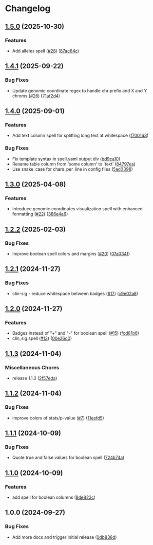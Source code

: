 # Changelog

## [1.5.0](https://github.com/datavzrd/datavzrd-spells/compare/v1.4.1...v1.5.0) (2025-10-30)


### Features

* Add alleles spell ([#28](https://github.com/datavzrd/datavzrd-spells/issues/28)) ([87ac64c](https://github.com/datavzrd/datavzrd-spells/commit/87ac64c56e9610b11cf108eec491071f79c89d75))

## [1.4.1](https://github.com/datavzrd/datavzrd-spells/compare/v1.4.0...v1.4.1) (2025-09-22)


### Bug Fixes

* Update genomic coordinate regex to handle chr prefix and X and Y chroms ([#26](https://github.com/datavzrd/datavzrd-spells/issues/26)) ([71af2d4](https://github.com/datavzrd/datavzrd-spells/commit/71af2d479abe3960dd701834d16fb06fd1486dd6))

## [1.4.0](https://github.com/datavzrd/datavzrd-spells/compare/v1.3.0...v1.4.0) (2025-09-01)


### Features

* Add text column spell for splitting long text at whitespace ([f700163](https://github.com/datavzrd/datavzrd-spells/commit/f70016326cd8ec18a8a7e912d90a11a5fa8af80a))


### Bug Fixes

* Fix template syntax in spell.yaml output div ([bd9ca10](https://github.com/datavzrd/datavzrd-spells/commit/bd9ca10e0852ece8fd8cae662f8477955dd54829))
* Rename table column from 'some column' to 'text' ([84797ea](https://github.com/datavzrd/datavzrd-spells/commit/84797eaee9ed31cdd7c88d7b13e64ac712a073e8))
* Use snake_case for chars_per_line in config files ([5ad0398](https://github.com/datavzrd/datavzrd-spells/commit/5ad0398aba0241b87004277648a674d6256b3335))

## [1.3.0](https://github.com/datavzrd/datavzrd-spells/compare/v1.2.2...v1.3.0) (2025-04-08)


### Features

* Introduce genomic coordinates visualization spell with enhanced formatting ([#22](https://github.com/datavzrd/datavzrd-spells/issues/22)) ([386e4a6](https://github.com/datavzrd/datavzrd-spells/commit/386e4a66ff0f1e19482ddc9d22521e87ac35d567))

## [1.2.2](https://github.com/datavzrd/datavzrd-spells/compare/v1.2.1...v1.2.2) (2025-02-03)


### Bug Fixes

* Improve boolean spell colors and margins ([#20](https://github.com/datavzrd/datavzrd-spells/issues/20)) ([07a034f](https://github.com/datavzrd/datavzrd-spells/commit/07a034f5d492541f1406dbce95d17378b937989a))

## [1.2.1](https://github.com/datavzrd/datavzrd-spells/compare/v1.2.0...v1.2.1) (2024-11-27)


### Bug Fixes

* clin-sig - reduce whitespace between badges ([#17](https://github.com/datavzrd/datavzrd-spells/issues/17)) ([c9e02a8](https://github.com/datavzrd/datavzrd-spells/commit/c9e02a890a1ecd720f83b6a444260587547e4ae5))

## [1.2.0](https://github.com/datavzrd/datavzrd-spells/compare/v1.1.3...v1.2.0) (2024-11-27)


### Features

* Badges instead of "+" and "-" for boolean spell ([#15](https://github.com/datavzrd/datavzrd-spells/issues/15)) ([fcd81b8](https://github.com/datavzrd/datavzrd-spells/commit/fcd81b8f5138dda13fd32934bef023ed44b7b5e7))
* clin_sig spell ([#13](https://github.com/datavzrd/datavzrd-spells/issues/13)) ([00e26c0](https://github.com/datavzrd/datavzrd-spells/commit/00e26c070c7d48062ea5271076d3ef2ff4f43b2b))

## [1.1.3](https://github.com/datavzrd/datavzrd-spells/compare/v1.1.2...v1.1.3) (2024-11-04)


### Miscellaneous Chores

* release 1.1.3 ([2f57eda](https://github.com/datavzrd/datavzrd-spells/commit/2f57eda522ed8a3974c830c6b426747be5aa0c34))

## [1.1.2](https://github.com/datavzrd/datavzrd-spells/compare/v1.1.1...v1.1.2) (2024-11-04)


### Bug Fixes

* improve colors of stats/p-value ([#7](https://github.com/datavzrd/datavzrd-spells/issues/7)) ([11eefd5](https://github.com/datavzrd/datavzrd-spells/commit/11eefd590d11202547d6cc32ba88db6e371b8b35))

## [1.1.1](https://github.com/datavzrd/datavzrd-spells/compare/v1.1.0...v1.1.1) (2024-10-09)


### Bug Fixes

* Quote true and false values for boolean spell ([724b74a](https://github.com/datavzrd/datavzrd-spells/commit/724b74a8b9a5932ffa6552517f34b4e99e8350b6))

## [1.1.0](https://github.com/datavzrd/datavzrd-spells/compare/v1.0.0...v1.1.0) (2024-10-09)


### Features

* add spell for boolean columns ([8de823c](https://github.com/datavzrd/datavzrd-spells/commit/8de823c4b5521e4a32600570244ff0a4a13d678c))

## 1.0.0 (2024-09-27)


### Bug Fixes

* Add more docs and trigger initial release ([0db838d](https://github.com/datavzrd/datavzrd-spells/commit/0db838d90a5cf227ec42cb30e990a33d6e93c8c7))
